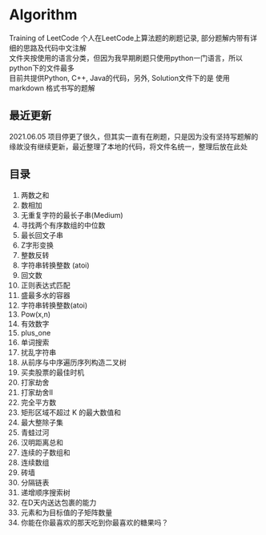 # Algorithm

Training of LeetCode
个人在LeetCode上算法题的刷题记录, 部分题解内带有详细的思路及代码中文注解  
文件夹按使用的语言分类，但因为我早期刷题只使用python一门语言，所以python下的文件最多  
目前共提供Python, C++, Java的代码，另外, Solution文件下的是 使用 markdown 格式书写的题解

## 最近更新

2021.06.05 项目停更了很久，但其实一直有在刷题，只是因为没有坚持写题解的缘故没有继续更新，最近整理了本地的代码，将文件名统一，整理后放在此处

## 目录
  
1. 两数之和
2. 数相加
3. 无重复字符的最长子串(Medium)
4. 寻找两个有序数组的中位数
5. 最长回文子串
6. Z字形变换
7. 整数反转
8. 字符串转换整数 (atoi)
9. 回文数
10. 正则表达式匹配
11. 盛最多水的容器
8. 字符串转换整数(atoi)
50. Pow(x,n)
65. 有效数字
66. plus_one
67. 单词搜索
68. 扰乱字符串
69. 从前序与中序遍历序列构造二叉树
70. 买卖股票的最佳时机
71. 打家劫舍
72. 打家劫舍II
73. 完全平方数
74. 矩形区域不超过 K 的最大数值和
75. 最大整除子集
76. 青蛙过河
77. 汉明距离总和
78. 连续的子数组和
79. 连续数组
80. 砖墙
81. 分隔链表
82. 递增顺序搜索树
83. 在D天内送达包裹的能力
84. 元素和为目标值的子矩阵数量
85. 你能在你最喜欢的那天吃到你最喜欢的糖果吗？
